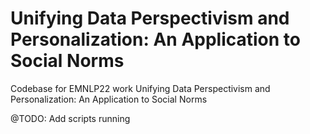 # Unifying Data Perspectivism and Personalization: An Application to Social Norms
Codebase for EMNLP22 work Unifying Data Perspectivism and Personalization: An Application to Social Norms

@TODO: Add scripts running
